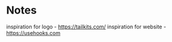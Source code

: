 # Notes

inspiration for logo - https://tailkits.com/
inspiration for website - https://usehooks.com